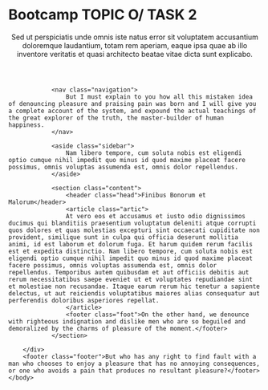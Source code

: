 # Bootcamp TOPIC O/ TASK 2

<!DOCTYPE html>
<html lang="en">
    <head>
        <meta charset="utf-8">
        <title>html y CSS</title>
        <link rel="stylesheet" href="style.css">
    </head>
    <header class="header">
Sed ut perspiciatis unde omnis iste natus error sit voluptatem accusantium doloremque laudantium, totam rem aperiam, eaque ipsa quae ab illo inventore veritatis et quasi architecto beatae vitae dicta sunt explicabo.    </header>
    <body>
        <div class="container">

                <nav class="navigation">
                    But I must explain to you how all this mistaken idea of denouncing pleasure and praising pain was born and I will give you a complete account of the system, and expound the actual teachings of the great explorer of the truth, the master-builder of human happiness.
                </nav>

                <aside class="sidebar">
                    Nam libero tempore, cum soluta nobis est eligendi optio cumque nihil impedit quo minus id quod maxime placeat facere possimus, omnis voluptas assumenda est, omnis dolor repellendus.
                </aside>

                <section class="content">
                    <header class="head">Finibus Bonorum et Malorum</header>
                    <article class="artic">
                    At vero eos et accusamus et iusto odio dignissimos ducimus qui blanditiis praesentium voluptatum deleniti atque corrupti quos dolores et quas molestias excepturi sint occaecati cupiditate non provident, similique sunt in culpa qui officia deserunt mollitia animi, id est laborum et dolorum fuga. Et harum quidem rerum facilis est et expedita distinctio. Nam libero tempore, cum soluta nobis est eligendi optio cumque nihil impedit quo minus id quod maxime placeat facere possimus, omnis voluptas assumenda est, omnis dolor repellendus. Temporibus autem quibusdam et aut officiis debitis aut rerum necessitatibus saepe eveniet ut et voluptates repudiandae sint et molestiae non recusandae. Itaque earum rerum hic tenetur a sapiente delectus, ut aut reiciendis voluptatibus maiores alias consequatur aut perferendis doloribus asperiores repellat.
                    </article>
                    <footer class="foot">On the other hand, we denounce with righteous indignation and dislike men who are so beguiled and demoralized by the charms of pleasure of the moment.</footer>
                </section>

        </div>
        <footer class="footer">But who has any right to find fault with a man who chooses to enjoy a pleasure that has no annoying consequences, or one who avoids a pain that produces no resultant pleasure?</footer>
    </body>
</html>
